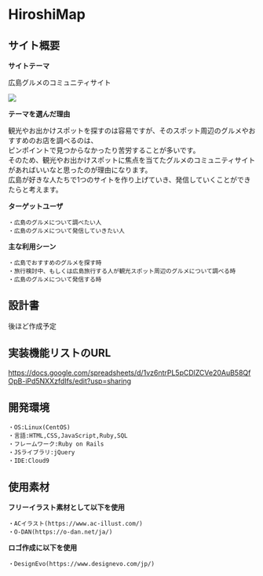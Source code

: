 # HiroshiMap

## サイト概要

**サイトテーマ**

広島グルメのコミュニティサイト

<img src="../public/logo.png">

**テーマを選んだ理由**

観光やお出かけスポットを探すのは容易ですが、そのスポット周辺のグルメやおすすめのお店を調べるのは、<br>
ピンポイントで見つからなかったり苦労することが多いです。<br>
そのため、観光やお出かけスポットに焦点を当てたグルメのコミュニティサイトがあればいいなと思ったのが理由になります。<br>
広島が好きな人たちで1つのサイトを作り上げていき、発信していくことができたらと考えます。<br>

**ターゲットユーザ**

	・広島のグルメについて調べたい人
	・広島のグルメについて発信していきたい人

**主な利用シーン**

	・広島でおすすめのグルメを探す時
	・旅行検討中、もしくは広島旅行する人が観光スポット周辺のグルメについて調べる時
	・広島のグルメについて発信する時

## 設計書

後ほど作成予定

## 実装機能リストのURL

https://docs.google.com/spreadsheets/d/1vz6ntrPL5pCDlZCVe20AuB58QfOpB-iPd5NXXzfdIfs/edit?usp=sharing

## 開発環境

	・OS:Linux(CentOS)
	・言語:HTML,CSS,JavaScript,Ruby,SQL
	・フレームワーク:Ruby on Rails
	・JSライブラリ:jQuery
	・IDE:Cloud9

## 使用素材
**フリーイラスト素材として以下を使用**

	・ACイラスト(https://www.ac-illust.com/)
	・O-DAN(https://o-dan.net/ja/)
**ロゴ作成に以下を使用**

	・DesignEvo(https://www.designevo.com/jp/)

